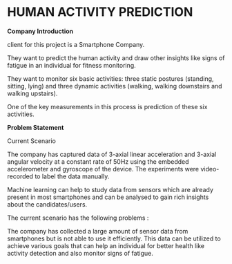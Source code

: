 # HUMAN ACTIVITY PREDICTION
**Company Introduction**

client for this project is a Smartphone Company.

They want to predict the human activity and draw other insights like signs of fatigue in an individual for fitness monitoring.

They want to monitor six basic activities: three static postures (standing, sitting, lying) and three dynamic activities (walking, walking downstairs and walking upstairs).

One of the key measurements in this process is prediction of these six activities.

**Problem Statement**

Current Scenario

The company has captured data of 3-axial linear acceleration and 3-axial angular velocity at a constant rate of 50Hz using the embedded accelerometer and gyroscope of the device. The experiments were video-recorded to label the data manually.

Machine learning can help to study data from sensors which are already present in most smartphones and can be analysed to gain rich insights about the candidates/users.

The current scenario has the following problems :

The company has collected a large amount of sensor data from smartphones but is not able to use it efficiently. This data can be utilized to achieve various goals that can help an individual for better health like activity detection and also monitor signs of fatigue.
